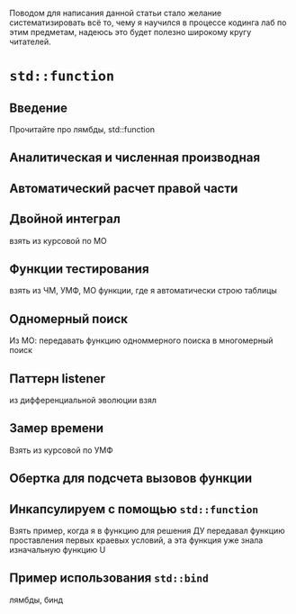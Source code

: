 Поводом для написания данной статьи стало желание систематизировать всё то, чему я научился в процессе кодинга лаб по этим предметам, надеюсь это будет полезно широкому кругу читателей.

# `std::function`

## Введение

Прочитайте про лямбды, std::function

## Аналитическая и численная производная

## Автоматический расчет правой части

## Двойной интеграл

взять из курсовой по МО

## Функции тестирования

взять из ЧМ, УМФ, МО функции, где я автоматически строю таблицы

## Одномерный поиск

Из МО: передавать функцию одноммерного поиска в многомерный поиск

## Паттерн listener

из дифференциальной эволюции взял

## Замер времени

Взять из курсовой по УМФ

## Обертка для подсчета вызовов функции

## Инкапсулируем с помощью `std::function`

Взять пример, когда я в функцию для решения ДУ передавал функцию проставления первых краевых условий, а эта функция уже знала изначальную функцию U

## Пример использования `std::bind`

лямбды, бинд 